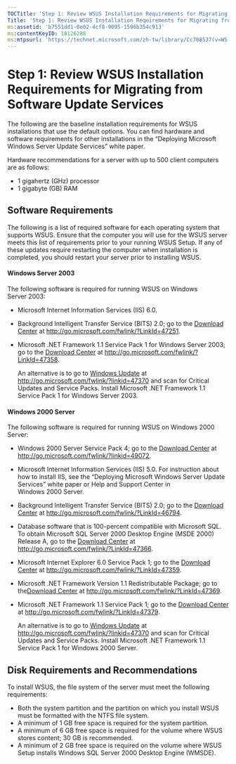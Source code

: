 ```yaml
---
TOCTitle: 'Step 1: Review WSUS Installation Requirements for Migrating from Software Update Services'
Title: 'Step 1: Review WSUS Installation Requirements for Migrating from Software Update Services'
ms:assetid: 'b7551dd1-0e02-4cf8-9095-1596b354c913'
ms:contentKeyID: 18126288
ms:mtpsurl: 'https://technet.microsoft.com/zh-tw/library/Cc708537(v=WS.10)'
---
```


Step 1: Review WSUS Installation Requirements for Migrating from Software Update Services
=========================================================================================

The following are the baseline installation requirements for WSUS installations that use the default options. You can find hardware and software requirements for other installations in the “Deploying Microsoft Windows Server Update Services” white paper.

Hardware recommendations for a server with up to 500 client computers are as follows:

-   1 gigahertz (GHz) processor
-   1 gigabyte (GB) RAM

Software Requirements
---------------------

The following is a list of required software for each operating system that supports WSUS. Ensure that the computer you will use for the WSUS server meets this list of requirements prior to your running WSUS Setup. If any of these updates require restarting the computer when installation is completed, you should restart your server prior to installing WSUS.

#### Windows Server 2003

The following software is required for running WSUS on Windows Server 2003:

-   Microsoft Internet Information Services (IIS) 6.0.
-   Background Intelligent Transfer Service (BITS) 2.0; go to the [Download Center](http://go.microsoft.com/fwlink/?linkid=47251) at http://go.microsoft.com/fwlink/?LinkId=47251.
-   Microsoft .NET Framework 1.1 Service Pack 1 for Windows Server 2003; go to the [Download Center](http://go.microsoft.com/fwlink/?linkid=47358) at http://go.microsoft.com/fwlink/?LinkId=47358.

    An alternative is to go to [Windows Update](http://go.microsoft.com/fwlink/?linkid=47370) at http://go.microsoft.com/fwlink/?linkid=47370 and scan for Critical Updates and Service Packs. Install Microsoft .NET Framework 1.1 Service Pack 1 for Windows Server 2003.

#### Windows 2000 Server

The following software is required for running WSUS on Windows 2000 Server:

-   Windows 2000 Server Service Pack 4; go to the [Download Center](http://go.microsoft.com/fwlink/?linkid=49072) at http://go.microsoft.com/fwlink/?linkid=49072.
-   Microsoft Internet Information Services (IIS) 5.0. For instruction about how to install IIS, see the “Deploying Microsoft Windows Server Update Services” white paper or Help and Support Center in Windows 2000 Server.
-   Background Intelligent Transfer Service (BITS) 2.0; go to the [Download Center](http://go.microsoft.com/fwlink/?linkid=46794) at http://go.microsoft.com/fwlink/?LinkId=46794.
-   Database software that is 100-percent compatible with Microsoft SQL. To obtain Microsoft SQL Server 2000 Desktop Engine (MSDE 2000) Release A, go to the [Download Center](http://go.microsoft.com/fwlink/?linkid=47366) at http://go.microsoft.com/fwlink/?LinkId=47366.
-   Microsoft Internet Explorer 6.0 Service Pack 1; go to the [Download Center](http://go.microsoft.com/fwlink/?linkid=47359) at http://go.microsoft.com/fwlink/?LinkId=47359.
-   Microsoft .NET Framework Version 1.1 Redistributable Package; go to the[Download Center](http://go.microsoft.com/fwlink/?linkid=47369) at http://go.microsoft.com/fwlink/?LinkId=47369.
-   Microsoft .NET Framework 1.1 Service Pack 1; go to the [Download Center](http://go.microsoft.com/fwlink/?linkid=47379) at http://go.microsoft.com/fwlink/?LinkId=47379.

    An alternative is to go to [Windows Update](http://go.microsoft.com/fwlink/?linkid=47370) at http://go.microsoft.com/fwlink/?linkid=47370 and scan for Critical Updates and Service Packs. Install Microsoft .NET Framework 1.1 Service Pack 1 for Windows 2000 Server.

Disk Requirements and Recommendations
-------------------------------------

To install WSUS, the file system of the server must meet the following requirements:

-   Both the system partition and the partition on which you install WSUS must be formatted with the NTFS file system.
-   A minimum of 1 GB free space is required for the system partition.
-   A minimum of 6 GB free space is required for the volume where WSUS stores content; 30 GB is recommended.
-   A minimum of 2 GB free space is required on the volume where WSUS Setup installs Windows SQL Server 2000 Desktop Engine (WMSDE).